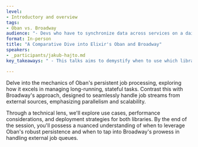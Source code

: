 ```yaml
---
level:
- Introductory and overview
tags:
- Oban vs. Broadway
audience: "- Devs who have to synchronize data across services on a daily basis. It was requested by users on Elixir Slack #oban channel."
format: In-person
title: "A Comparative Dive into Elixir's Oban and Broadway"
speakers:
- _participants/jakub-hajto.md
key_takeaways: " - This talks aims to demystify when to use which library and to avoid getting into a dead corner, when the solution won't be able to support your product requirements."

---
```

Delve into the mechanics of Oban's persistent job processing, exploring how it excels in managing long-running, stateful tasks. Contrast this with Broadway's approach, designed to seamlessly handle job streams from external sources, emphasizing parallelism and scalability.

Through a technical lens, we'll explore use cases, performance considerations, and deployment strategies for both libraries. By the end of the session, you'll possess a nuanced understanding of when to leverage Oban's robust persistence and when to tap into Broadway's prowess in handling external job queues.